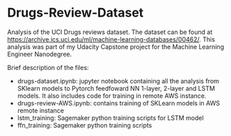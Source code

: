 # Drugs-Review-Dataset

Analysis of the UCI Drugs reviews dataset. The dataset can be found at https://archive.ics.uci.edu/ml/machine-learning-databases/00462/.
This analysis was part of my Udacity Capstone project for the Machine Learning Engineer Nanodegree.

Brief description of the files:
* drugs-dataset.ipynb: jupyter notebook containing all the analysis from SKlearn models to Pytorch feedfoward NN 1-layer, 2-layer and LSTM models. It also includes code for
training in remote AWS instance.
* drugs-review-AWS.ipynb: contains training of SKLearn models in AWS remote instance
* lstm_training: Sagemaker python training scripts for LSTM model
* ffn_training: Sagemaker python training scripts


